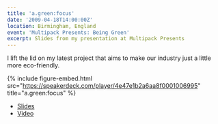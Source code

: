 ```yaml
---
title: 'a.green:focus'
date: '2009-04-18T14:00:00Z'
location: Birmingham, England
event: 'Multipack Presents: Being Green'
excerpt: Slides from my presentation at Multipack Presents
---
```

I lift the lid on my latest project that aims to make our industry just a little more eco-friendly.

{% include figure-embed.html
  src="https://speakerdeck.com/player/4e47e1b2a6aa8f0001006995"
  title="a.green:focus"
%}

  * [Slides](https://speakerdeck.com/paulrobertlloyd/announcing-a-dot-green-focus)
  * [Video](https://vimeo.com/4218263)
